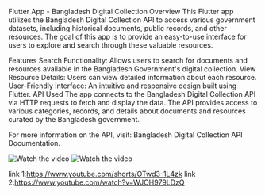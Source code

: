 Flutter App - Bangladesh Digital Collection
Overview
This Flutter app utilizes the Bangladesh Digital Collection API to access various government datasets, including historical documents, public records, and other resources. The goal of this app is to provide an easy-to-use interface for users to explore and search through these valuable resources.

Features
Search Functionality: Allows users to search for documents and resources available in the Bangladesh Government's digital collection.
View Resource Details: Users can view detailed information about each resource.
User-Friendly Interface: An intuitive and responsive design built using Flutter.
API Used
The app connects to the Bangladesh Digital Collection API via HTTP requests to fetch and display the data. The API provides access to various categories, records, and details about documents and resources curated by the Bangladesh government.

For more information on the API, visit: Bangladesh Digital Collection API Documentation.

![Watch the video](https://img.youtube.com/vi/OTwd3-1L4zk/0.jpg)
![Watch the video](https://img.youtube.com/vi/WJOH979LDzQ/0.jpg)

link 1:https://www.youtube.com/shorts/OTwd3-1L4zk
link 2:https://www.youtube.com/watch?v=WJOH979LDzQ
